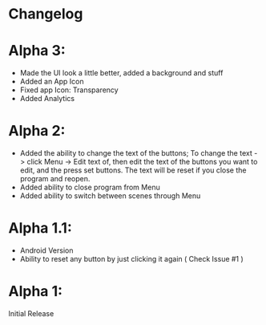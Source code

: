 ﻿Changelog
=========

# Alpha 3:
- Made the UI look a little better, added a background and stuff
- Added an App Icon
- Fixed app Icon: Transparency
- Added Analytics

# Alpha 2:
- Added the ability to change the text of the buttons; To change the text -> click Menu -> Edit text of, then edit the text of the buttons you want to edit, and the press set buttons. The text will be reset if you close the program and reopen.
- Added ability to close program from Menu
- Added ability to switch between scenes through Menu

# Alpha 1.1:
- Android Version
- Ability to reset any button by just clicking it again ( Check Issue #1 )

# Alpha 1:
Initial Release